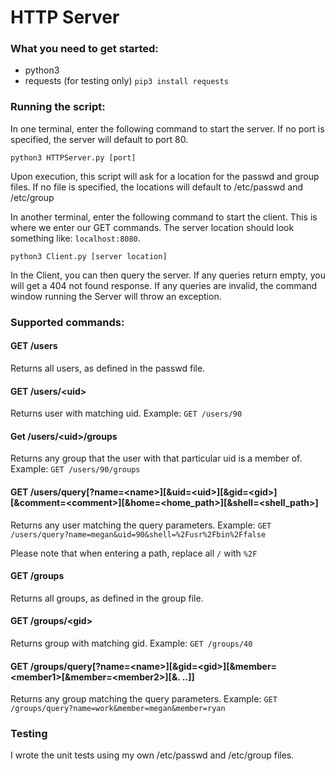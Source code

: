 # HTTP Server

### What you need to get started:
- python3
- requests (for testing only) `pip3 install requests`

### Running the script:
In one terminal, enter the following command to start the server. If no port is specified, the server will default to port 80.

`python3 HTTPServer.py [port]`

Upon execution, this script will ask for a location for the passwd and group files. If no file is specified, the locations will default to /etc/passwd and /etc/group
  
In another terminal, enter the following command to start the client. This is where we enter our GET commands. The server location should look something like: `localhost:8080`.

`python3 Client.py [server location]`
  
In the Client, you can then query the server. If any queries return empty, you will get a 404 not found response. If any queries are invalid, the command window running the Server will throw an exception.

### Supported commands:

#### GET /users
Returns all users, as defined in the passwd file.

#### GET /users/\<uid\>
Returns user with matching uid. Example: `GET /users/90`

#### Get /users/\<uid\>/groups
Returns any group that the user with that particular uid is a member of. Example: `GET /users/90/groups`

#### GET /users/query[?name=\<name\>][&uid=\<uid\>][&gid=\<gid\>][&comment=\<comment\>][&home=\<home_path\>][&shell=\<shell_path\>]
Returns any user matching the query parameters. Example: `GET /users/query?name=megan&uid=90&shell=%2Fusr%2Fbin%2Ffalse`

Please note that when entering a path, replace all `/` with `%2F`

#### GET /groups
Returns all groups, as defined in the group file.

#### GET /groups/\<gid\>
Returns group with matching gid. Example: `GET /groups/40`

#### GET /groups/query[?name=\<name\>][&gid=\<gid\>][&member=\<member1\>[&member=\<member2\>][&. ..]]
Returns any group matching the query parameters. Example: `GET /groups/query?name=work&member=megan&member=ryan`

### Testing
I wrote the unit tests using my own /etc/passwd and /etc/group files.
